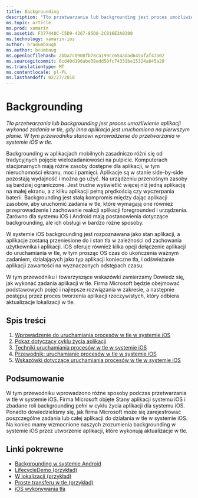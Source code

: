 ```yaml
---
title: Backgrounding
description: "Tło przetwarzania lub backgrounding jest proces umożliwienie aplikacji wykonać zadania w tle, gdy inna aplikacja jest uruchomiona na pierwszym planie. W tym przewodniku stanowi wprowadzenie do przetwarzania w systemie iOS w tle."
ms.topic: article
ms.prod: xamarin
ms.assetid: F377440C-C5D9-4267-85D8-2C816E3A0300
ms.technology: xamarin-ios
author: bradumbaugh
ms.author: brumbaug
ms.openlocfilehash: 2bba7c0908fb78ca199cc654adad645afaf47a02
ms.sourcegitcommit: 6cd40d190abe38edd50fc74331be15324a845a28
ms.translationtype: MT
ms.contentlocale: pl-PL
ms.lasthandoff: 02/27/2018
---
```

# <a name="backgrounding"></a>Backgrounding

_Tło przetwarzania lub backgrounding jest proces umożliwienie aplikacji wykonać zadania w tle, gdy inna aplikacja jest uruchomiona na pierwszym planie. W tym przewodniku stanowi wprowadzenie do przetwarzania w systemie iOS w tle._

Backgrounding w aplikacjach mobilnych zasadniczo różni się od tradycyjnych pojęcie wielozadaniowości na pulpicie. Komputerach stacjonarnych mają różne zasoby dostępne dla aplikacji, w tym nieruchomości ekranu, moc i pamięci. Aplikacje są w stanie side-by-side pozostają wydajność i można go użyć. Na urządzeniu przenośnym zasoby są bardziej ograniczone. Jest trudne wyświetlić więcej niż jedną aplikację na małej ekranu, a z kilku aplikacji pełną prędkością czy wyczerpania baterii. Backgrounding jest stałą kompromis między dając aplikacji zasobów, aby uruchomić zadania w tle, które wymagają one również przeprowadzenie i zachowanie reakcji aplikacji foregrounded i urządzenia. Zarówno dla systemu iOS i Android mają postanowienia dotyczące backgrounding, ale ich obsługi w bardzo różne sposoby.

W systemie iOS backgrounding jest rozpoznawana jako stan aplikacji, a aplikacje zostaną przeniesione do i stan tła w zależności od zachowania użytkownika i aplikacji. iOS oferuje również kilka opcji dołączenie aplikacji do uruchamiania w tle, w tym prosząc OS czas do ukończenia ważnym zadaniem, działających jako typ aplikacji konieczne tła, i odświeżanie aplikacji zawartości na wyznaczonych odstępach czasu.

W tym przewodniku i towarzyszące wskazówki zamierzamy Dowiedz się, jak wykonać zadania aplikacji w tle. Firma Microsoft będzie obejmować podstawowych pojęć i najlepsze rozwiązania w zakresie, a następnie postępuj przez proces tworzenia aplikacji rzeczywistych, który odbiera aktualizacje lokalizacji w tle.

## <a name="contents"></a>Spis treści

1.  [Wprowadzenie do uruchamiania procesów w tle w systemie iOS](~/ios/app-fundamentals/backgrounding/introduction-to-backgrounding-in-ios.md)
1.  [Pokaz dotyczący cyklu życia aplikacji](~/ios/app-fundamentals/backgrounding/application-lifecycle-demo.md)
1.  [Techniki uruchamiania procesów w tle w systemie iOS](~/ios/app-fundamentals/backgrounding/ios-backgrounding-techniques/index.md)
1.  [Przewodnik: uruchamianie procesów w tle w systemie iOS](~/ios/app-fundamentals/backgrounding/ios-backgrounding-walkthroughs/index.md)
1.  [Wskazówki dotyczące uruchamiania procesów w tle w systemie iOS](~/ios/app-fundamentals/backgrounding/ios-backgrounding-guidance.md)

## <a name="summary"></a>Podsumowanie

W tym przewodniku wprowadzono różne sposoby podczas przetwarzania w tle w systemie iOS. Firma Microsoft objęte Stany aplikacji systemu iOS i zbadane roli backgrounding pełni w cyklu życia aplikacji dla systemu iOS. Ponadto dowiedzieliśmy się, jak firma Microsoft może się zarejestrować poszczególne zadania lub całej aplikacji do działania w tle w systemie iOS. Na koniec mamy wzmocnione naszych zrozumienia backgrounding w systemie iOS przez utworzenie aplikacji, które wykonują aktualizacje w tle.



## <a name="related-links"></a>Linki pokrewne

- [Backgrounding w systemie Android](~/android/app-fundamentals/services/index.md)
- [LifecycleDemo (przykład)](https://developer.xamarin.com/samples/monotouch/LifecycleDemo/)
- [W lokalizacji (przykład)](https://developer.xamarin.com/samples/monotouch/Location/)
- [Proste transferu w tle (przykład)](https://developer.xamarin.com/samples/monotouch/SimpleBackgroundTransfer/)
- [iOS wykonywania tła](https://developer.apple.com/library/ios/documentation/iPhone/Conceptual/iPhoneOSProgrammingGuide/BackgroundExecution/BackgroundExecution.html)
